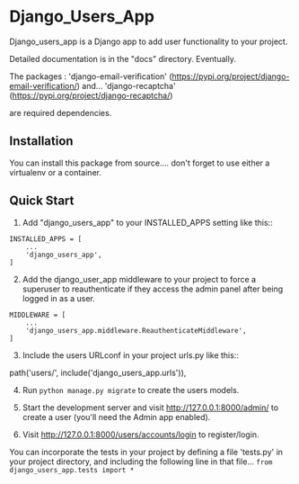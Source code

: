 # Django_Users_App

Django_users_app is a Django app to add user functionality to your project.

Detailed documentation is in the "docs" directory.  Eventually.

The packages :
 'django-email-verification' (https://pypi.org/project/django-email-verification/) 
 and...
  'django-recaptcha' (https://pypi.org/project/django-recaptcha/) 

are required dependencies.

## Installation

You can install this package from source....   don't forget to use either a virtualenv or a container.

## Quick Start


1. Add "django_users_app" to your INSTALLED_APPS setting like this::
```
INSTALLED_APPS = [
    ...
    'django_users_app', 
]
```
2. Add the django_user_app middleware to your project to force a superuser to reauthenticate if they access the admin panel after being logged in as a user.
```
MIDDLEWARE = [
    ...
    'django_users_app.middleware.ReauthenticateMiddleware',
]
```
 3. Include the users URLconf in your project urls.py like this::

  path('users/', include('django_users_app.urls')),

4. Run ``python manage.py migrate`` to create the users models.

5. Start the development server and visit http://127.0.0.1:8000/admin/    to create a user (you'll need the Admin app enabled).

6. Visit http://127.0.0.1:8000/users/accounts/login to register/login.

You can incorporate the tests in your project by defining a file 'tests.py' in your project directory, and including the following line in that file...
```from django_users_app.tests import *```

